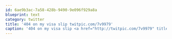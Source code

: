 ```yaml
---
id: 6ae9b3ac-7a58-428b-9490-9e096f929a8a
blueprint: text
category: twitter
title: '404 on my visa slip twitpic.com/7v9979'
caption: '404 on my visa slip <a href="http://twitpic.com/7v9979" title="http://twitpic.com/7v9979" class="link link_untco">twitpic.com/7v9979</a>'
---
```

